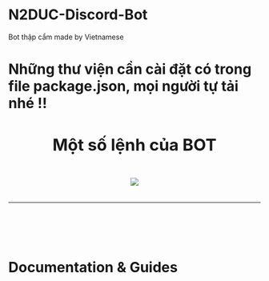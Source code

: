 # N2DUC-Discord-Bot
Bot thập cẩm made by Vietnamese
<h1>Những thư viện cần cài đặt có trong file package.json, mọi người tự tải nhé !!<h1>

<div align="center">
  <h3>Một số lệnh của BOT<h3>
  <img src="https://cdn.discordapp.com/attachments/955739601530667008/1018755130897735711/unknown.png">
  <hr>
  <br>
</div>
    
# Documentation & Guides
    

